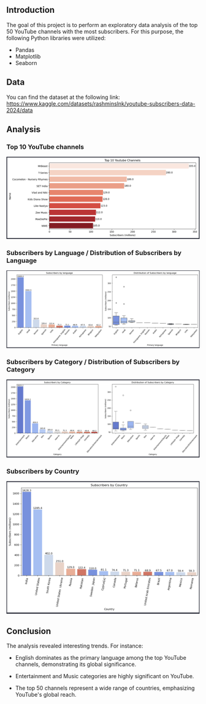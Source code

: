 ## Introduction

The goal of this project is to perform an exploratory data analysis of the top 50 YouTube channels with the most subscribers. For this purpose, the following Python libraries were utilized:

- Pandas
- Matplotlib
- Seaborn

## Data

You can find the dataset at the following link: https://www.kaggle.com/datasets/rashminslnk/youtube-subscribers-data-2024/data

## Analysis

### Top 10 YouTube channels

![Top 10 YouTube channels](screenshots/top_10.png)

### Subscribers by Language / Distribution of Subscribers by Language

![Subscribers by Language](screenshots/language.png)

### Subscribers by Category / Distribution of Subscribers by Category

![Subscribers by Category](screenshots/category.png)

### Subscribers by Country

![Subscribers by Country](screenshots/country.png)

## Conclusion

The analysis revealed interesting trends. For instance:

- English dominates as the primary language among the top YouTube channels, demonstrating its global significance.

- Entertainment and Music categories are highly significant on YouTube.

- The top 50 channels represent a wide range of countries, emphasizing YouTube's global reach.